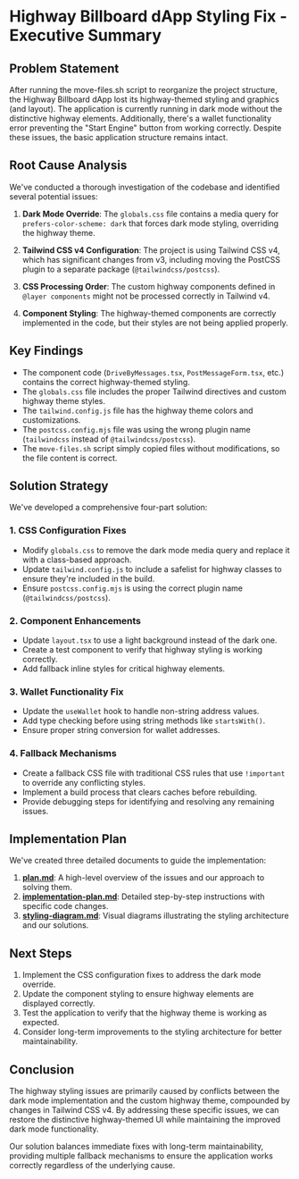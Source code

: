 # Highway Billboard dApp Styling Fix - Executive Summary

## Problem Statement

After running the move-files.sh script to reorganize the project structure, the Highway Billboard dApp lost its highway-themed styling and graphics (and layout). The application is currently running in dark mode without the distinctive highway elements. Additionally, there's a wallet functionality error preventing the "Start Engine" button from working correctly. Despite these issues, the basic application structure remains intact.

## Root Cause Analysis

We've conducted a thorough investigation of the codebase and identified several potential issues:

1. **Dark Mode Override**: The `globals.css` file contains a media query for `prefers-color-scheme: dark` that forces dark mode styling, overriding the highway theme.

2. **Tailwind CSS v4 Configuration**: The project is using Tailwind CSS v4, which has significant changes from v3, including moving the PostCSS plugin to a separate package (`@tailwindcss/postcss`).

3. **CSS Processing Order**: The custom highway components defined in `@layer components` might not be processed correctly in Tailwind v4.

4. **Component Styling**: The highway-themed components are correctly implemented in the code, but their styles are not being applied properly.

## Key Findings

- The component code (`DriveByMessages.tsx`, `PostMessageForm.tsx`, etc.) contains the correct highway-themed styling.
- The `globals.css` file includes the proper Tailwind directives and custom highway theme styles.
- The `tailwind.config.js` file has the highway theme colors and customizations.
- The `postcss.config.mjs` file was using the wrong plugin name (`tailwindcss` instead of `@tailwindcss/postcss`).
- The `move-files.sh` script simply copied files without modifications, so the file content is correct.

## Solution Strategy

We've developed a comprehensive four-part solution:

### 1. CSS Configuration Fixes

- Modify `globals.css` to remove the dark mode media query and replace it with a class-based approach.
- Update `tailwind.config.js` to include a safelist for highway classes to ensure they're included in the build.
- Ensure `postcss.config.mjs` is using the correct plugin name (`@tailwindcss/postcss`).

### 2. Component Enhancements

- Update `layout.tsx` to use a light background instead of the dark one.
- Create a test component to verify that highway styling is working correctly.
- Add fallback inline styles for critical highway elements.

### 3. Wallet Functionality Fix

- Update the `useWallet` hook to handle non-string address values.
- Add type checking before using string methods like `startsWith()`.
- Ensure proper string conversion for wallet addresses.

### 4. Fallback Mechanisms

- Create a fallback CSS file with traditional CSS rules that use `!important` to override any conflicting styles.
- Implement a build process that clears caches before rebuilding.
- Provide debugging steps for identifying and resolving any remaining issues.

## Implementation Plan

We've created three detailed documents to guide the implementation:

1. **[plan.md](plan.md)**: A high-level overview of the issues and our approach to solving them.
2. **[implementation-plan.md](implementation-plan.md)**: Detailed step-by-step instructions with specific code changes.
3. **[styling-diagram.md](styling-diagram.md)**: Visual diagrams illustrating the styling architecture and our solutions.

## Next Steps

1. Implement the CSS configuration fixes to address the dark mode override.
2. Update the component styling to ensure highway elements are displayed correctly.
3. Test the application to verify that the highway theme is working as expected.
4. Consider long-term improvements to the styling architecture for better maintainability.

## Conclusion

The highway styling issues are primarily caused by conflicts between the dark mode implementation and the custom highway theme, compounded by changes in Tailwind CSS v4. By addressing these specific issues, we can restore the distinctive highway-themed UI while maintaining the improved dark mode functionality.

Our solution balances immediate fixes with long-term maintainability, providing multiple fallback mechanisms to ensure the application works correctly regardless of the underlying cause.